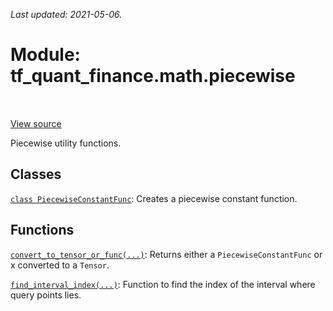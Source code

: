 <!--
This file is generated by a tool. Do not edit directly.
For open-source contributions the docs will be updated automatically.
-->

*Last updated: 2021-05-06.*

<div itemscope itemtype="http://developers.google.com/ReferenceObject">
<meta itemprop="name" content="tf_quant_finance.math.piecewise" />
<meta itemprop="path" content="Stable" />
</div>

# Module: tf_quant_finance.math.piecewise

<!-- Insert buttons and diff -->

<table class="tfo-notebook-buttons tfo-api" align="left">
</table>

<a target="_blank" href="https://github.com/google/tf-quant-finance/blob/master/tf_quant_finance/math/piecewise.py">View source</a>



Piecewise utility functions.



## Classes

[`class PiecewiseConstantFunc`](../../tf_quant_finance/math/piecewise/PiecewiseConstantFunc.md): Creates a piecewise constant function.

## Functions

[`convert_to_tensor_or_func(...)`](../../tf_quant_finance/math/piecewise/convert_to_tensor_or_func.md): Returns either a `PiecewiseConstantFunc` or x converted to a `Tensor`.

[`find_interval_index(...)`](../../tf_quant_finance/math/piecewise/find_interval_index.md): Function to find the index of the interval where query points lies.

